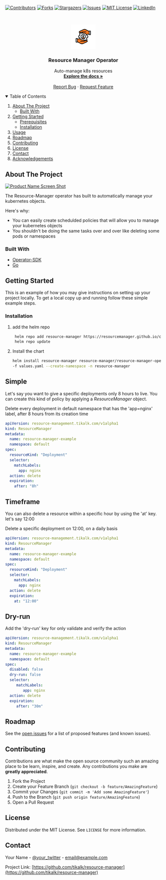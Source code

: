 

<!-- PROJECT SHIELDS -->
<!--
*** I'm using markdown "reference style" links for readability.
*** Reference links are enclosed in brackets [ ] instead of parentheses ( ).
*** See the bottom of this document for the declaration of the reference variables
*** for contributors-url, forks-url, etc. This is an optional, concise syntax you may use.
*** https://www.markdownguide.org/basic-syntax/#reference-style-links
-->
[![Contributors][contributors-shield]][contributors-url]
[![Forks][forks-shield]][forks-url]
[![Stargazers][stars-shield]][stars-url]
[![Issues][issues-shield]][issues-url]
[![MIT License][license-shield]][license-url]
[![LinkedIn][linkedin-shield]][linkedin-url]



<!-- PROJECT LOGO -->
<br />
<p align="center">
  <a href="https://github.com/othneildrew/Best-README-Template">
    <img src="images/logo.png" alt="Logo" width="80" height="80">
  </a>

  <h3 align="center">Resource Manager Operator</h3>

  <p align="center">
    Auto-manage  k8s resources
    <br />
    <a href="https://github.com/tikalk/resource-manager"><strong>Explore the docs »</strong></a>
    <br />
    <br />
    <a href="https://github.com/tikalk/resource-manager/issues">Report Bug</a>
    ·
    <a href="https://github.com/tikalk/resource-manager/issues">Request Feature</a>
  </p>
</p>



<!-- TABLE OF CONTENTS -->
<details open="open">
  <summary>Table of Contents</summary>
  <ol>
    <li>
      <a href="#about-the-project">About The Project</a>
      <ul>
        <li><a href="#built-with">Built With</a></li>
      </ul>
    </li>
    <li>
      <a href="#getting-started">Getting Started</a>
      <ul>
        <li><a href="#prerequisites">Prerequisites</a></li>
        <li><a href="#installation">Installation</a></li>
      </ul>
    </li>
    <li><a href="#usage">Usage</a></li>
    <li><a href="#roadmap">Roadmap</a></li>
    <li><a href="#contributing">Contributing</a></li>
    <li><a href="#license">License</a></li>
    <li><a href="#contact">Contact</a></li>
    <li><a href="#acknowledgements">Acknowledgements</a></li>
  </ol>
</details>



<!-- ABOUT THE PROJECT -->
## About The Project

[![Product Name Screen Shot][product-screenshot]](https://example.com)

The Resource-Manager operator has built to automatically manage your kubernetes objects.

Here's why:
* You can easily create schedulded policies that will allow you to manage your kubernetes objects 
* You shouldn't be doing the same tasks over and over like deleting some pods or namespaces


### Built With

* [Operator-SDK](https://sdk.operatorframework.io/)
* [Go](https://go.dev/)


<!-- GETTING STARTED -->
## Getting Started

This is an example of how you may give instructions on setting up your project locally.
To get a local copy up and running follow these simple example steps.


### Installation

1. add the helm repo
   ```bash
    helm repo add resource-manager https://resourcemanager.github.io/charts/resource-manager-charts   
    helm repo update
2. Install the chart
   ```bash
   helm install resource-manager resource-manager/resource-manager-operator \
   -f values.yaml --create-namespace -n resource-manager
   ```


<!-- USAGE EXAMPLES -->
##  Simple
Let's say you want to give a specific deployments only 8 hours to live.
You can create this kind of policy by applying a *ResourceManager* object.

Delete every deployment in default namespace that has the 'app=nginx' label, after 8 hours from its creation time
```yaml
apiVersion: resource-management.tikalk.com/v1alpha1
kind: ResourceManager
metadata:
  name: resource-manager-example
  namespace: default
spec:
  resourceKind: "Deployment"
  selector:
    matchLabels:
      app: nginx
  action: delete
  expiration:
    after: "8h"
```
###
## Timeframe
You can also delete a resource within a specific hour by using the 'at' key. let's say 12:00

Delete a specific deployment on 12:00, on a daily basis
```yaml
apiVersion: resource-management.tikalk.com/v1alpha1
kind: ResourceManager
metadata:
  name: resource-manager-example
  namespace: default
spec:
  resourceKind: "Deployment"
  selector:
    matchLabels:
      app: nginx
  action: delete
  expiration:
    at: "12:00"
```

## Dry-run

Add the 'dry-run' key for only validate and verify the action

```yaml
apiVersion: resource-management.tikalk.com/v1alpha1
kind: ResourceManager
metadata:
  name: resource-manager-example
  namespace: default
spec:
  disabled: false
  dry-run: false
  selector:
     matchLabels:
        app: nginx
  action: delete
  expiration:
     after: "30m"
```



<!-- ROADMAP -->
## Roadmap

See the [open issues](https://github.com/tikalk/resource-manager/issues) for a list of proposed features (and known issues).



<!-- CONTRIBUTING -->
## Contributing

Contributions are what make the open source community such an amazing place to be learn, inspire, and create. Any contributions you make are **greatly appreciated**.

1. Fork the Project
2. Create your Feature Branch (`git checkout -b feature/AmazingFeature`)
3. Commit your Changes (`git commit -m 'Add some AmazingFeature'`)
4. Push to the Branch (`git push origin feature/AmazingFeature`)
5. Open a Pull Request



<!-- LICENSE -->
## License

Distributed under the MIT License. See `LICENSE` for more information.



<!-- CONTACT -->
## Contact

Your Name - [@your_twitter](https://twitter.com/your_username) - email@example.com

Project Link: [https://github.com/tikalk/resource-manager](https://github.com/tikalk/resource-manager)






<!-- MARKDOWN LINKS & IMAGES -->
<!-- https://www.markdownguide.org/basic-syntax/#reference-style-links -->
[contributors-shield]: https://img.shields.io/github/contributors/othneildrew/Best-README-Template.svg?style=for-the-badge
[contributors-url]: https://github.com/tikalk/resource-manager/graphs/contributors
[forks-shield]: https://img.shields.io/github/forks/othneildrew/Best-README-Template.svg?style=for-the-badge
[forks-url]: https://github.com/tikalk/resource-manager/network/members
[stars-shield]: https://img.shields.io/github/stars/othneildrew/Best-README-Template.svg?style=for-the-badge
[stars-url]: https://github.com/tikalk/resource-manager/stargazers
[issues-shield]: https://img.shields.io/github/issues/othneildrew/Best-README-Template.svg?style=for-the-badge
[issues-url]: https://github.com/tikalk/resource-manager/issues
[license-shield]: https://img.shields.io/github/license/othneildrew/Best-README-Template.svg?style=for-the-badge
[license-url]: https://github.com/tikalk/resource-manager/blob/master/LICENSE.txt
[linkedin-shield]: https://img.shields.io/badge/-LinkedIn-black.svg?style=for-the-badge&logo=linkedin&colorB=555
[linkedin-url]: https://il.linkedin.com/company/tikal-knowledge
[product-screenshot]: images/screenshot.png